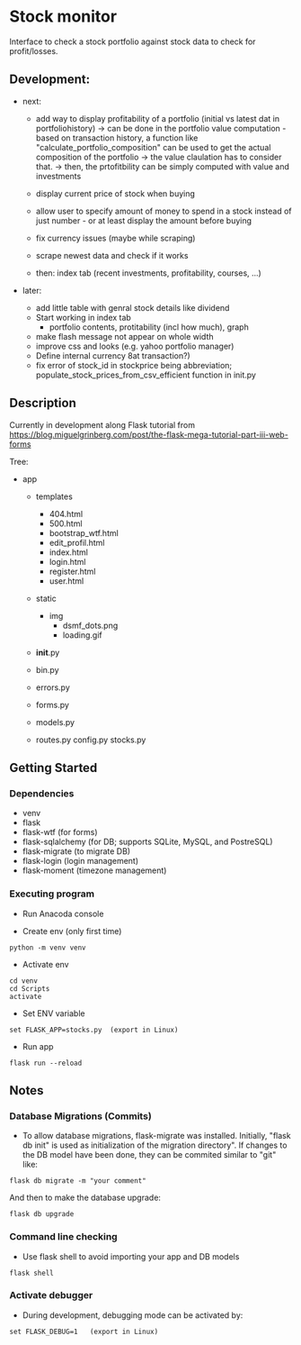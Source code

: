 # Stock monitor

Interface to check a stock portfolio against stock data to check for profit/losses.

## Development:

* next:

	* add way to display profitability of a portfolio (initial vs latest dat in portfoliohistory)
		-> can be done in the portfolio value computation - based on transaction history, a function like "calculate_portfolio_composition" can be used to get the actual composition of the portfolio -> the value claulation has to consider that.
		-> then, the prtofitbility can be simply computed with value and investments

	* display current price of stock when buying
	* allow user to specify amount of money to spend in a stock instead of just number - or at least display the amount before buying
	* fix currency issues (maybe while scraping)
	* scrape newest data and check if it works
	* then: index tab (recent investments, profitability, courses, ...)

* later:

	* add little table with genral stock details like dividend
	* Start working in index tab
		* portfolio contents, protitability (incl how much), graph
	* make flash message not appear on whole width
	* improve css and looks (e.g. yahoo portfolio manager)
	* Define internal currency 8at transaction?)
	* fix error of stock_id in stockprice being abbreviation; populate_stock_prices_from_csv_efficient function in init.py

	
## Description

Currently in development along Flask tutorial from https://blog.miguelgrinberg.com/post/the-flask-mega-tutorial-part-iii-web-forms

Tree:

* app
	* templates
		* 404.html
		* 500.html
		* bootstrap_wtf.html
		* edit_profil.html
		* index.html
		* login.html
		* register.html
		* user.html
	* static
		* img
			* dsmf_dots.png
			* loading.gif
		
	* __init__.py
	* bin.py
	* errors.py
	* forms.py
	* models.py
	* routes.py
config.py
stocks.py


## Getting Started

### Dependencies

* venv
* flask
* flask-wtf  (for forms)
* flask-sqlalchemy (for DB; supports SQLite, MySQL, and PostreSQL)
* flask-migrate (to migrate DB)
* flask-login (login management)
* flask-moment (timezone management)

### Executing program

* Run Anacoda console

* Create env (only first time)
```
python -m venv venv
```

* Activate env
```
cd venv
cd Scripts
activate
```

* Set ENV variable
```
set FLASK_APP=stocks.py  (export in Linux)
```

* Run app
```
flask run --reload
```

## Notes

### Database Migrations (Commits)

* To allow database migrations, flask-migrate was installed. Initially, "flask db init" is used as initialization of the migration directory". If changes to the DB model have been done, they can be commited similar to "git" like:
```
flask db migrate -m "your comment"
```
And then to make the database upgrade:
```
flask db upgrade
```

### Command line checking

* Use flask shell to avoid importing your app and DB models
```
flask shell
```

### Activate debugger

* During development, debugging mode can be activated by:
```
set FLASK_DEBUG=1   (export in Linux)
```